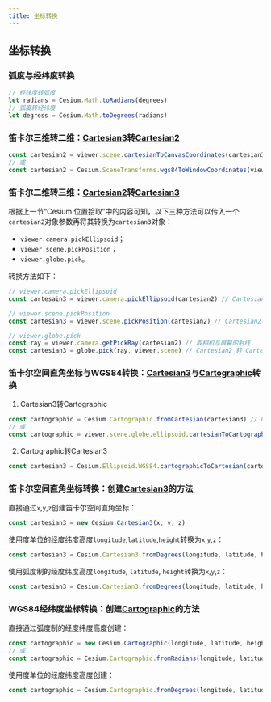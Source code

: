 ```yaml
---
title: 坐标转换
---
```


## 坐标转换

### 弧度与经纬度转换

```javascript
// 经纬度转弧度
let radians = Cesium.Math.toRadians(degrees) 
// 弧度转经纬度
let degress = Cesium.Math.toDegrees(radians) 
```

### 笛卡尔三维转二维：[Cartesian3](https://cesium.com/learn/cesiumjs/ref-doc/Cartesian3.html?classFilter=Cartesian)转[Cartesian2](https://cesium.com/learn/cesiumjs/ref-doc/Cartesian2.html?classFilter=Cartesian)

```javascript
const cartesian2 = viewer.scene.cartesianToCanvasCoordinates(cartesian3) // Cartesian3 转 Cartesian2
// 或
const cartesian2 = Cesium.SceneTransforms.wgs84ToWindowCoordinates(viewer.scene, cartesian3) // Cartesian3 转 Cartesian2
```

### 笛卡尔二维转三维：[Cartesian2](https://cesium.com/learn/cesiumjs/ref-doc/Cartesian2.html?classFilter=Cartesian)转[Cartesian3](https://cesium.com/learn/cesiumjs/ref-doc/Cartesian3.html?classFilter=Cartesian)

根据上一节“Cesium 位置拾取”中的内容可知，以下三种方法可以传入一个`cartesian2`对象参数再将其转换为`cartesian3`对象：
- `viewer.camera.pickEllipsoid`；
- `viewer.scene.pickPosition`；
- `viewer.globe.pick`。

转换方法如下：

```javascript
// viewer.camera.pickEllipsoid
const cartesain3 = viewer.camera.pickEllipsoid(cartesian2) // Cartesian2 转 Cartesian3

// viewer.scene.pickPosition
const cartesian3 = viewer.scene.pickPosition(cartesian2) // Cartesian2 转 Cartesian3

// viewer.globe.pick
const ray = viewer.camera.getPickRay(cartesian2) // 取相机与屏幕的射线
const cartesian3 = globe.pick(ray, viewer.scene) // Cartesian2 转 Cartesian3
```

### 笛卡尔空间直角坐标与WGS84转换：[Cartesian3](https://cesium.com/learn/cesiumjs/ref-doc/Cartesian3.html?classFilter=Cartesian)与[Cartographic](https://cesium.com/learn/cesiumjs/ref-doc/Cartographic.html?classFilter=Cartographic)转换

1. Cartesian3转Cartographic

```javascript
const cartographic = Cesium.Cartographic.fromCartesian(cartesian3) // Cartesian3 转 Cartographic
// 或
const cartographic = viewer.scene.globe.ellipsoid.cartesianToCartographic(cartesian3) // Cartesian3 转 Cartographic
```

2. Cartographic转Cartesian3

```javascript
const cartesian3 = Cesium.Ellipsoid.WGS84.cartographicToCartesian(cartographic) // Cartographic 转 Cartesian3
```

### 笛卡尔空间直角坐标转换：创建[Cartesian3](https://cesium.com/learn/cesiumjs/ref-doc/Cartesian3.html?classFilter=Cartesian)的方法

直接通过`x`,`y`,`z`创建笛卡尔空间直角坐标：

```javascript
const cartesian3 = new Cesium.Cartesian3(x, y, z)
```

使用度单位的经度纬度高度`longitude`,`latitude`,`height`转换为`x`,`y`,`z`：

```javascript
const cartesian3 = Cesium.Cartesian3.fromDegrees(longitude, latitude, height) // longitude, latitude为度°
```

使用弧度制的经度纬度高度`longitude`, `latitude`, `height`转换为`x`,`y`,`z`：

```javascript
const cartesian3 = Cesium.Cartesian3.fromDegrees(longitude, latitude, height) // longitude, latitude为弧度
```

### WGS84经纬度坐标转换：创建[Cartographic](https://cesium.com/learn/cesiumjs/ref-doc/Cartographic.html?classFilter=Cartographic)的方法

直接通过弧度制的经度纬度高度创建：

```javascript
const cartographic = new Cesium.Cartographic(longitude, latitude, height) // longitude, latitude为弧度
// 或
const cartographic = Cesium.Cartographic.fromRadians(longitude, latitude, height) // longitude, latitude为弧度
```

使用度单位的经度纬度高度创建：

```javascript
const cartographic = Cesium.Cartographic.fromDegrees(longitude, latitude, height) // longitude, latitude为度°
```
